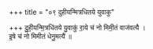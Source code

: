 +++
title = "०९ दुहीयन्मित्रधितये युवाकु"

+++
दु॒ही॒यन्मि॒त्रधि॑तये यु॒वाकु॑ रा॒ये च॑ नो मिमी॒तं वाज॑वत्यै ।  
इ॒षे च॑ नो मिमीतं धेनु॒मत्यै॑ ॥